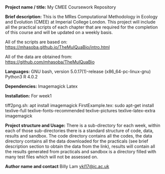 **Project name / title:**
My CMEE Coursework Repository

**Brief description:**
This is the MRes Computational Methodology in Ecology and Evolution (CMEE) at Imperial College London. This project will include all the practical scripts of each chapter that are required for the completion of this course and will be updated on a weekly basis.

All of the scripts are based on:
https://mhasoba.github.io/TheMulQuaBio/intro.html

All of the data are obtained from:
https://github.com/mhasoba/TheMulQuaBio

**Languages:**
GNU bash, version 5.0.17(1)-release (x86_64-pc-linux-gnu)
Python3
R 4.0.2

**Dependencies:**
Imagemagick
Latex

**Installation:** 
For week1  

tiff2png.sh: apt install imagemagick
FirstExample.tex: sudo apt-get install texlive-full texlive-fonts-recommended texlive-pictures texlive-latex-extra imagemagick           


**Project structure and Usage:**
There is a sub-directory for each week, within each of those sub-directories there is a standard structure of code, data, results and sandbox. The code directory contains all the codes, the data directory contains all the data downloaded for the practicals (see brief description section to obtain the data from the link), results will contain all the results generated from practicals and sandbox is a directory filled with many test files which will not be assessed on.

**Author name and contact**
Billy Lam
ykl17@ic.ac.uk